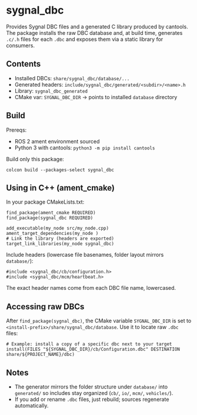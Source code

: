 # sygnal_dbc

Provides Sygnal DBC files and a generated C library produced by cantools. The
package installs the raw DBC database and, at build time, generates `.c/.h`
files for each `.dbc` and exposes them via a static library for consumers.

## Contents
- Installed DBCs: `share/sygnal_dbc/database/...`
- Generated headers: `include/sygnal_dbc/generated/<subdir>/<name>.h`
- Library: `sygnal_dbc_generated`
- CMake var: `SYGNAL_DBC_DIR` → points to installed `database` directory

## Build
Prereqs:
- ROS 2 ament environment sourced
- Python 3 with cantools: `python3 -m pip install cantools`

Build only this package:

```
colcon build --packages-select sygnal_dbc
```

## Using in C++ (ament_cmake)
In your package CMakeLists.txt:

```
find_package(ament_cmake REQUIRED)
find_package(sygnal_dbc REQUIRED)

add_executable(my_node src/my_node.cpp)
ament_target_dependencies(my_node )
# Link the library (headers are exported)
target_link_libraries(my_node sygnal_dbc)
```

Include headers (lowercase file basenames, folder layout mirrors `database/`):

```
#include <sygnal_dbc/cb/configuration.h>
#include <sygnal_dbc/mcm/heartbeat.h>
```

The exact header names come from each DBC file name, lowercased.

## Accessing raw DBCs
After `find_package(sygnal_dbc)`, the CMake variable `SYGNAL_DBC_DIR` is set to
`<install-prefix>/share/sygnal_dbc/database`. Use it to locate raw `.dbc` files:

```
# Example: install a copy of a specific dbc next to your target
install(FILES "${SYGNAL_DBC_DIR}/cb/Configuration.dbc" DESTINATION share/${PROJECT_NAME}/dbc)
```

## Notes
- The generator mirrors the folder structure under `database/` into
  `generated/` so includes stay organized (`cb/`, `io/`, `mcm/`, `vehicles/`).
- If you add or rename `.dbc` files, just rebuild; sources regenerate
  automatically.
